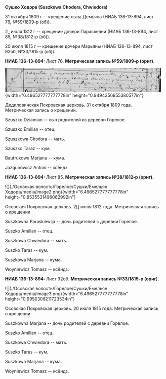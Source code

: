 **Сушко Ходора (Suszkowa Chodora, Chwiedora)**

31 октября 1809 г -- крещение сына Демьяна (НИАБ 136-13-894, лист 76,
№59/1809-р (об)).

2\_ июля 1812 г -- крещение дочери Параскевии (НИАБ 136-13-894, лист 85,
№38/1812-р (об)).

20 июля 1815 г -- крещение дочери Марьяны (НИАБ 136-13-894, лист 92об,
№33/1815-р (об)).

**НИАБ 136-13-894:** Лист 76. **Метрическая запись №59/1809-р (ориг).**

![](./media/83a718751c238f7bccf5c29793c467ba6e6e78cd.png){width="6.496527777777778in"
height="0.9494356955380577in"}

Дедиловичская Покровская церковь. 31 октября 1809 года. Метрическая
запись о крещении.

Szuszko Dziamian -- сын родителей из деревни Горелое.

Szuszko Emilian -- отец.

Szuszkowa Chodora -- мать.

Szuszko Taraz -- кум.

Bautrukowa Marjana -- кума.

Jazgunowicz Antoni -- ксёндз.

**НИАБ 136-13-894:** Лист 85. **Метрическая запись №38/1812-р (ориг).**

![](./Осовская волость/Горелое/Сушки/Емельян Ходора/media/image2.png){width="6.496527777777778in"
height="0.8535531496062992in"}

Осовская Покровская церковь. 2\[\] июля 1812 года. Метрическая запись о
крещении.

Suszkowna Paraskiewija -- дочь родителей с деревни Горелое.

Suszko Amillan -- отец.

Suszkowa Chwiedora -- мать.

Suszko Taras -- кум.

Suszkowa Marjana -- кума.

Woyniewicz Tomasz -- ксёндз.

**НИАБ 136-13-894:** Лист 92об. **Метрическая запись №33/1815-р
(ориг).**

![](./Осовская волость/Горелое/Сушки/Емельян Ходора/media/image3.png){width="6.496527777777778in"
height="0.9950306211723534in"}

Осовская Покровская церковь. 20 июля 1815 года. Метрическая запись о
крещении.

Suszkowna Marjana -- дочь родителей с деревни Горелое.

Suszko Amillan -- отец.

Suszkowa Chwiedora -- мать.

Suszko Taras -- кум.

Suszkowa Marjana -- кума.

Woyniewicz Tomasz -- ксёндз.
